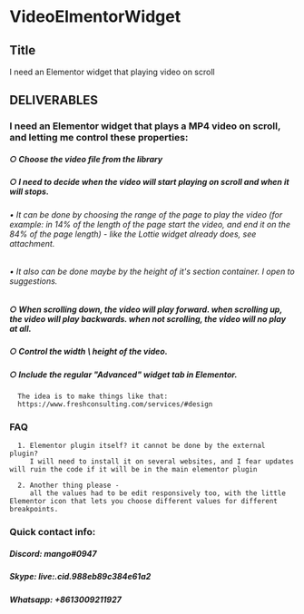 # VideoElmentorWidget


## Title
  I need an Elementor widget that playing video on scroll
## DELIVERABLES

  ### I need an Elementor widget that plays a MP4 video on scroll, and letting me control these properties:
  ##### ○ Choose the video file from the library
  ##### ○ I need to decide when the video will start playing on scroll and when it will stops.
  ###### • It can be done by choosing the range of the page to play the video (for example: in 14% of the length of the page start the video, and end it on the 84% of the page length) - like the Lottie widget already does, see attachment.
  ###### • It also can be done maybe by the height of it's section container. I open to suggestions.
  ##### ○ When scrolling down, the video will play forward. when scrolling up, the video will play backwards. when not scrolling, the video will no play at all.
  ##### ○ Control the width \ height of the video.
  ##### ○ Include the regular "Advanced" widget tab in Elementor.

      The idea is to make things like that:
      https://www.freshconsulting.com/services/#design

  ### FAQ
      1. Elementor plugin itself? it cannot be done by the external plugin? 
         I will need to install it on several websites, and I fear updates will ruin the code if it will be in the main elementor plugin

      2. Another thing please - 
         all the values had to be edit responsively too, with the little Elementor icon that lets you choose different values for different breakpoints.
 
 
### Quick contact info:
##### Discord: mango#0947
##### Skype: live:.cid.988eb89c384e61a2
##### Whatsapp: +8613009211927
